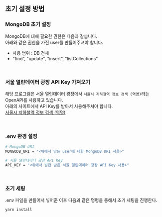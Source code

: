 ## 초기 설정 방법

### MongoDB 초기 설정
MongoDB에 대해 필요한 권한은 다음과 같습니다. <br>
아래와 같은 권한을 가진 user를 만들어주셔야 합니다.

- 사용 범위 : DB 전체
- "find", "update", "insert", "listCollections"

<br>

### 서울 열린데이터 광장 API Key 가져오기
해당 프로그램은 서울 열린데이터 광장에서 `서울시 지하철역 정보 검색 (역명)`라는 OpenAPI를 사용하고 있습니다. <br>
아래의 사이트에서 API Key를 받아서 사용해주셔야 합니다.<br>
<a href="http://data.seoul.go.kr/dataList/OA-121/A/1/datasetView.do">서울시 지하철역 정보 검색 (역명)</a>

<br>

### .env 환경 설정
```bash
# MongoDB URI
MONGODB_URI = "<위에서 만든 user에 대한 MongoDB URI 사용>"

# 서울 열린데이터 광장 API Key
API_KEY = "<위에서 발급 받은 서울 열린데이터 광장 API Key 사용>"
```

<br>

### 초기 세팅
.env 파일을 만들어서 넣어준 이후 다음과 같은 명령을 통해서 초기 세팅을 진행한다.

```bash
yarn install
```